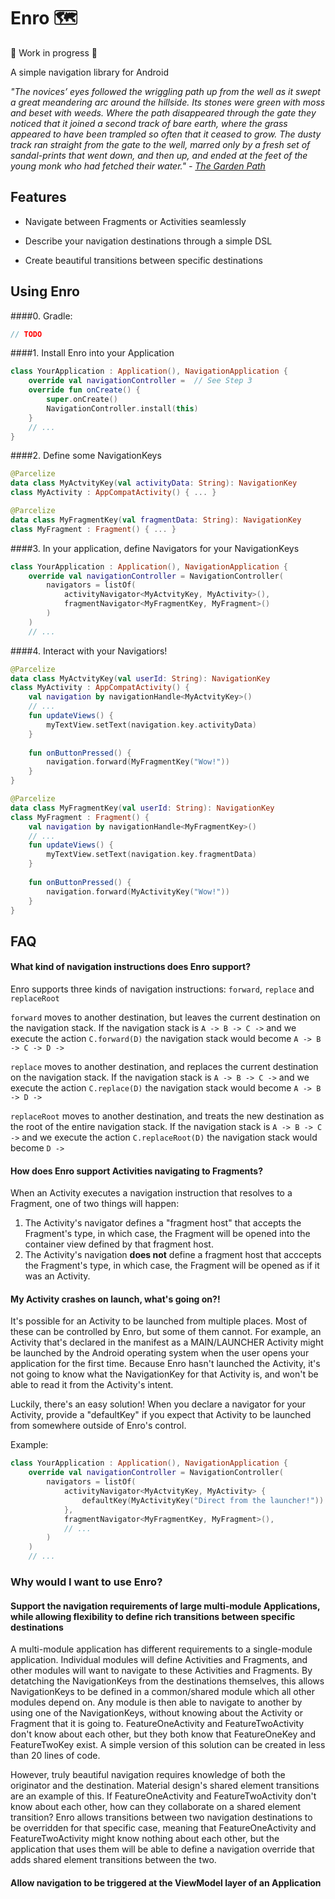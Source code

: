# Enro 🗺️
 🚧  Work in progress 🚧  

A simple navigation library for Android 

*"The novices’ eyes followed the wriggling path up from the well as it swept a great meandering arc around the hillside. Its stones were green with moss and beset with weeds. Where the path disappeared through the gate they noticed that it joined a second track of bare earth, where the grass appeared to have been trampled so often that it ceased to grow. The dusty track ran straight from the gate to the well, marred only by a fresh set of sandal-prints that went down, and then up, and ended at the feet of the young monk who had fetched their water." - [The Garden Path](http://thecodelesscode.com/case/156)*

## Features

- Navigate between Fragments or Activities seamlessly

- Describe your navigation destinations through a simple DSL

- Create beautiful transitions between specific destinations

## Using Enro
####0. Gradle: 
```gradle
// TODO
```

####1. Install Enro into your Application 
```kotlin
class YourApplication : Application(), NavigationApplication {
    override val navigationController =  // See Step 3    
    override fun onCreate() {
        super.onCreate()
        NavigationController.install(this)
    }
    // ...
}
```

####2. Define some NavigationKeys
```kotlin
@Parcelize
data class MyActvityKey(val activityData: String): NavigationKey
class MyActivity : AppCompatActivity() { ... }

@Parcelize
data class MyFragmentKey(val fragmentData: String): NavigationKey
class MyFragment : Fragment() { ... }
```

####3. In your application, define Navigators for your NavigationKeys
```kotlin
class YourApplication : Application(), NavigationApplication {
	override val navigationController = NavigationController(
		navigators = listOf(
			activityNavigator<MyActvityKey, MyActivity>(),
			fragmentNavigator<MyFragmentKey, MyFragment>()
		)
	)
	// ...
```

####4. Interact with your Navigatiors! 
```kotlin
@Parcelize
data class MyActvityKey(val userId: String): NavigationKey
class MyActivity : AppCompatActivity() { 
	val navigation by navigationHandle<MyActvityKey>()
	// ... 
	fun updateViews() {
		myTextView.setText(navigation.key.activityData)
	}
	
	fun onButtonPressed() {
		navigation.forward(MyFragmentKey("Wow!"))
	}
}

@Parcelize
data class MyFragmentKey(val userId: String): NavigationKey
class MyFragment : Fragment() { 
	val navigation by navigationHandle<MyFragmentKey>()
	// ... 
	fun updateViews() {
		myTextView.setText(navigation.key.fragmentData)
	}
	
	fun onButtonPressed() {
		navigation.forward(MyActivityKey("Wow!"))
	}
}
```

## FAQ
#### What kind of navigation instructions does Enro support?
Enro  supports three kinds of navigation instructions: `forward`, `replace` and `replaceRoot`

`forward` moves to another destination, but leaves the current destination on the navigation stack. If the navigation stack is `A -> B -> C ->` and we execute the action `C.forward(D)` the navigation stack would become `A -> B -> C -> D ->`

`replace` moves to another destination, and replaces the current destination on the navigation stack. If the navigation stack is `A -> B -> C ->` and we execute the action `C.replace(D)` the navigation stack would become `A -> B -> D ->`

`replaceRoot` moves to another destination, and treats the new destination as the root of the entire navigation stack. If the navigation stack is `A -> B -> C ->` and we execute the action `C.replaceRoot(D)` the navigation stack would become `D ->`

#### How does Enro support Activities navigating to Fragments? 
When an Activity executes a navigation instruction that resolves to a Fragment, one of two things will happen: 
1. The Activity's navigator defines a "fragment host" that accepts the Fragment's type, in which case, the Fragment will be opened into the container view defined by that fragment host.
2. The Activity's navigation **does not** define a fragment host that acccepts the Fragment's type, in which case, the Fragment will be opened as if it was an Activity. 

#### My Activity crashes on launch, what's going on?!
It's possible for an Activity to be launched from multiple places. Most of these can be controlled by Enro, but some of them cannot. For example, an Activity that's declared in the manifest as a MAIN/LAUNCHER Activity might be launched by the Android operating system when the user opens your application for the first time. Because Enro hasn't launched the Activity, it's not going to know what the NavigationKey for that Activity is, and won't be able to read it from the Activity's intent. 

Luckily, there's an easy solution! When you declare a navigator for your Activity, provide a "defaultKey" if you expect that Activity to be launched from somewhere outside of Enro's control. 

Example: 
```kotlin
class YourApplication : Application(), NavigationApplication {
	override val navigationController = NavigationController(
		navigators = listOf(
			activityNavigator<MyActvityKey, MyActivity> {
                defaultKey(MyActivityKey("Direct from the launcher!"))
			},
			fragmentNavigator<MyFragmentKey, MyFragment>(),
			// ...
		)
	)
	// ...
```

### Why would I want to use Enro? 
#### Support the navigation requirements of large multi-module Applications, while allowing flexibility to define rich transitions between specific destinations

A multi-module application has different requirements to a single-module application. 	Individual modules will define Activities and Fragments, and other modules will want to navigate to these Activities and Fragments. By detatching the NavigationKeys from the destinations themselves, this allows NavigationKeys to be defined in a common/shared module which all other modules depend on.  Any module is then able to navigate to another by using one of the NavigationKeys, without knowing about the Activity or Fragment that it is going to. FeatureOneActivity and FeatureTwoActivity don't know about each other, but they both know that FeatureOneKey and FeatureTwoKey exist. A simple version of this solution can be created in less than 20 lines of code.  

However, truly beautiful navigation requires knowledge of both the originator and the destination. Material design's shared element transitions are an example of this. If FeatureOneActivity and FeatureTwoActivity don't know about each other, how can they collaborate on a shared element transition? Enro allows transitions between two navigation destinations to be overridden for that specific case, meaning that FeatureOneActivity and FeatureTwoActivity might know nothing about each other, but the application that uses them will be able to define a navigation override that adds shared element transitions between the two.

#### Allow navigation to be triggered at the ViewModel layer of an Application


